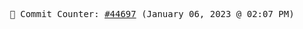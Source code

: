 <p align="center">
    <samp>
        📮 Commit Counter: <a href="https://github.com/Javascript-void0/Javascript-void0/commits/main">#44697</a> (January 06, 2023 @ 02:07 PM)
    </samp>
</p>